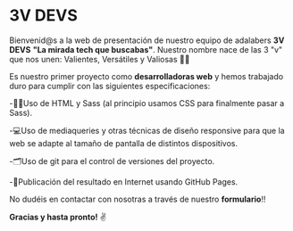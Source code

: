 # 3V DEVS

Bienvenid@s a la web de presentación de nuestro equipo de adalabers **3V DEVS** **"La mirada tech que buscabas"**.
Nuestro nombre nace de las 3 "v" que nos unen: Valientes, Versátiles y Valiosas 🦸‍♀️

Es nuestro primer proyecto como **desarrolladoras web** y hemos trabajado duro para cumplir con las siguientes especificaciones:

-👩‍💻Uso de HTML y Sass (al principio usamos CSS para finalmente pasar a Sass).

-💻Uso de mediaqueries y otras técnicas de diseño responsive para que la web se adapte al tamaño de pantalla de distintos dispositivos.

-🗂️Uso de git para el control de versiones del proyecto.

-🛜Publicación del resultado en Internet usando GitHub Pages.

No dudéis en contactar con nosotras a través de nuestro **formulario**!!

**Gracias y hasta pronto!** ✌️
